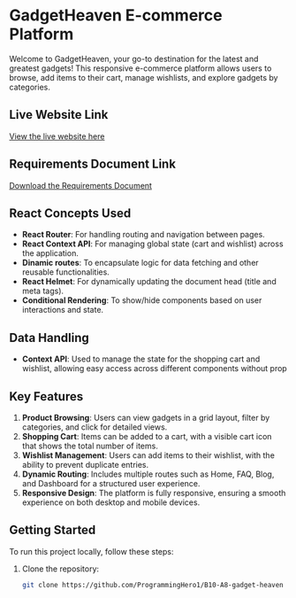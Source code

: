 # GadgetHeaven E-commerce Platform

Welcome to GadgetHeaven, your go-to destination for the latest and greatest gadgets! This responsive e-commerce platform allows users to browse, add items to their cart, manage wishlists, and explore gadgets by categories.

## Live Website Link
[View the live website here](https://awesome-gadget.netlify.app/)

## Requirements Document Link
[Download the Requirements Document](https://github.com/ProgrammingHero1/B10-A8-gadget-heaven)

## React Concepts Used
- **React Router**: For handling routing and navigation between pages.
- **React Context API**: For managing global state (cart and wishlist) across the application.
- **Dinamic routes**: To encapsulate logic for data fetching and other reusable functionalities.
- **React Helmet**: For dynamically updating the document head (title and meta tags).
- **Conditional Rendering**: To show/hide components based on user interactions and state.

## Data Handling
- **Context API**: Used to manage the state for the shopping cart and wishlist, allowing easy access across different components without prop 

## Key Features
1. **Product Browsing**: Users can view gadgets in a grid layout, filter by categories, and click for detailed views.
2. **Shopping Cart**: Items can be added to a cart, with a visible cart icon that shows the total number of items.
3. **Wishlist Management**: Users can add items to their wishlist, with the ability to prevent duplicate entries.
4. **Dynamic Routing**: Includes multiple routes such as Home, FAQ, Blog, and Dashboard for a structured user experience.
5. **Responsive Design**: The platform is fully responsive, ensuring a smooth experience on both desktop and mobile devices.

## Getting Started
To run this project locally, follow these steps:

1. Clone the repository:
   ```bash
   git clone https://github.com/ProgrammingHero1/B10-A8-gadget-heaven